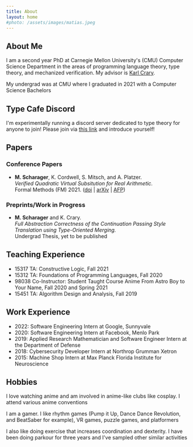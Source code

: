```yaml
---
title: About
layout: home
#photo: /assets/images/matias.jpeg
---
```


About Me
--------

I am a second year PhD at Carnegie Mellon University's (CMU) Computer Science Department in the areas of programming language theory, type theory, and mechanized verification. My advisor is [Karl Crary](http://www.cs.cmu.edu/~crary/).

My undergrad was at CMU where I graduated in 2021 with a Computer Science Bachelors

Type Cafe Discord
-----------------

I'm experimentally running a discord server dedicated to type theory for anyone to join! Please join via [this link](https://discord.gg/MphYSdC3nx) and introduce yourself!

Papers
------
### Conference Papers

- **M. Scharager**, K. Cordwell, S. Mitsch, and A. Platzer.  
_Verified Quadratic Virtual Subsitution for Real Arithmetic._  
Formal Methods (FM) 2021. ([doi](https://link.springer.com/chapter/10.1007%2F978-3-030-90870-6_11) | [arXiv](https://arxiv.org/pdf/2105.14183.pdf) | [AFP](https://www.isa-afp.org/entries/Virtual_Substitution.html))


### Preprints/Work in Progress

- **M. Scharager** and K. Crary.  
_Full Abstraction Correctness of the Continuation Passing Style Translation using Type-Oriented Merging._  
Undergrad Thesis, yet to be published

Teaching Experience
-------------------
- 15317 TA: Constructive Logic, Fall 2021
- 15312 TA: Foundations of Programming Languages, Fall 2020
- 98038 Co-Instructor: Student Taught Course Anime From Astro Boy to Your Name, Fall 2020 and Spring 2021
- 15451 TA: Algorithm Design and Analysis, Fall 2019

Work Experience
---------------

- 2022: Software Engineering Intern at Google, Sunnyvale
- 2020: Software Engineering Intern at Facebook, Menlo Park
- 2019: Applied Research Mathematician and Software Engineer Intern at the Department of Defense
- 2018: Cybersecurity Developer Intern at Northrop Grumman Xetron
- 2015: Machine Shop Intern at Max Planck Florida Institute for Neuroscience

Hobbies
-------
I love watching anime and am involved in anime-like clubs like cosplay. I attend various anime conventions

I am a gamer. I like rhythm games (Pump it Up, Dance Dance Revolution, and BeatSaber for example), VR games, puzzle games, and platformers

I also like doing exercise that increases coordination and dexterity. I have been doing parkour for three years and I've sampled other similar activities